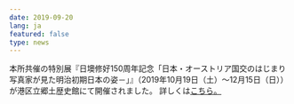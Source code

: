 ```yaml
---
date: 2019-09-20
lang: ja
featured: false
type: news
---
```

本所共催の特別展『日墺修好150周年記念「日本・オーストリア国交のはじまり 写真家が見た明治初期日本の姿－」』（2019年10月19日（土）～12月15日（日））が港区立郷土歴史館にて開催されました。
詳しくは<a href="/news/2019/JapanAustria150th_teaser.pdf" target="_blank">こちら。
</a>

